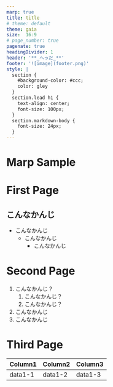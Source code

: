 ```yaml
---
marp: true
title: title
# theme: default
theme: gaia
size:  16:9
# page_number: true
pagenate: true
headingDivider: 1 
header: '**_へっだ_**'
footer: '![image](footer.png)'
style: |
  section {
    #background-color: #ccc;
    color: gley
  }
  section.lead h1 {
    text-align: center;
    font-size: 100px;
  }
  section.markdown-body {
    font-size: 24px;
  }
---
```

<!-- _class: lead -->
# Marp Sample

<!--
_paginate: false
-->

# First Page
<!--
paginate: true
_backgroundColor: orange
_color: white
-->

## こんなかんじ

<!-- _class: markdown-body -->

- こんなかんじ
  - こんなかんじ
    - こんなかんじ

# Second Page
<!-- _class: markdown-body -->

1. こんなかんじ？
   1. こんなかんじ？
   2. こんなかんじ？
2. こんなかんじ
3. こんなかんじ

# Third Page
<!-- _class: markdown-body -->

|Column1 | Column2 | Column3 |
|--------|---------|---------|
|data1-1 |data1-2  |data1-3  |
